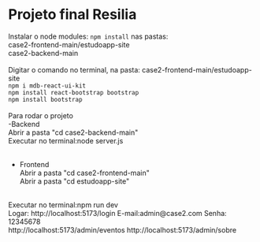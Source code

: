 # Projeto final Resilia

Instalar o node modules: `npm install` nas pastas: <br>
case2-frontend-main/estudoapp-site <br>
case2-backend-main <br>
 <br>
Digitar o comando no terminal, na pasta: case2-frontend-main/estudoapp-site  <br>
`npm i mdb-react-ui-kit`   
`npm install react-bootstrap bootstrap`  <br>
`npm install bootstrap`  <br>
 <br>
Para rodar o projeto  <br>
-Backend  <br>
Abrir a pasta "cd case2-backend-main"  <br>
Executar no terminal:node server.js  <br>
 <br>
- Frontend  <br>
Abrir a pasta "cd case2-frontend-main"  <br>
Abrir a pasta "cd estudoapp-site"  <br>
 <br>
Executar no terminal:npm run dev  <br>
Logar:
http://localhost:5173/login
E-mail:admin@case2.com
Senha: 12345678
 <br>
http://localhost:5173/admin/eventos
http://localhost:5173/admin/sobre
